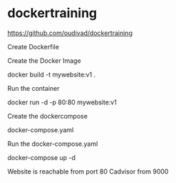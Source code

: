 # dockertraining

https://github.com/oudivad/dockertraining

Create Dockerfile

Create the Docker Image

docker build -t mywebsite:v1 .

Run the container

docker run -d -p 80:80 mywebsite:v1

Create the dockercompose

docker-compose.yaml

Run the docker-compose.yaml

docker-compose up -d

Website is reachable from port 80
Cadvisor from 9000

